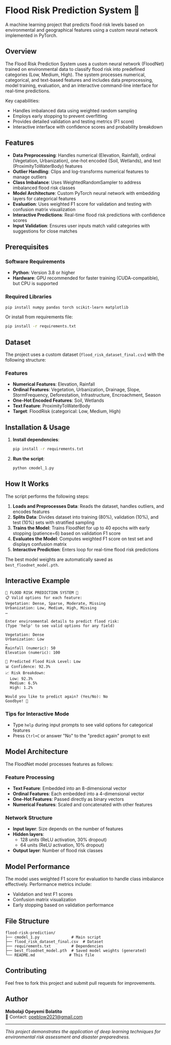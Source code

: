 # Flood Risk Prediction System 🌊

A machine learning project that predicts flood risk levels based on environmental and geographical features using a custom neural network implemented in PyTorch.

## Overview

The Flood Risk Prediction System uses a custom neural network (FloodNet) trained on environmental data to classify flood risk into predefined categories (Low, Medium, High). The system processes numerical, categorical, and text-based features and includes data preprocessing, model training, evaluation, and an interactive command-line interface for real-time predictions.

Key capabilities:
- Handles imbalanced data using weighted random sampling
- Employs early stopping to prevent overfitting
- Provides detailed validation and testing metrics (F1 score)
- Interactive interface with confidence scores and probability breakdown

## Features

- **Data Preprocessing**: Handles numerical (Elevation, Rainfall), ordinal (Vegetation, Urbanization), one-hot encoded (Soil, Wetlands), and text (ProximityToWaterBody) features
- **Outlier Handling**: Clips and log-transforms numerical features to manage outliers
- **Class Imbalance**: Uses WeightedRandomSampler to address imbalanced flood risk classes
- **Model Architecture**: Custom PyTorch neural network with embedding layers for categorical features
- **Evaluation**: Uses weighted F1 score for validation and testing with confusion matrix visualization
- **Interactive Predictions**: Real-time flood risk predictions with confidence scores
- **Input Validation**: Ensures user inputs match valid categories with suggestions for close matches

## Prerequisites

### Software Requirements
- **Python**: Version 3.8 or higher
- **Hardware**: GPU recommended for faster training (CUDA-compatible), but CPU is supported

### Required Libraries
```bash
pip install numpy pandas torch scikit-learn matplotlib
```

Or install from requirements file:
```bash
pip install -r requirements.txt
```

## Dataset

The project uses a custom dataset (`flood_risk_dataset_final.csv`) with the following structure:

### Features
- **Numerical Features**: Elevation, Rainfall
- **Ordinal Features**: Vegetation, Urbanization, Drainage, Slope, StormFrequency, Deforestation, Infrastructure, Encroachment, Season
- **One-Hot Encoded Features**: Soil, Wetlands
- **Text Feature**: ProximityToWaterBody
- **Target**: FloodRisk (categorical: Low, Medium, High)

## Installation & Usage

1. **Install dependencies**:
   ```bash
   pip install -r requirements.txt
   ```

2. **Run the script**:
   ```bash
   python cmodel_1.py
   ```

## How It Works

The script performs the following steps:

1. **Loads and Preprocesses Data**: Reads the dataset, handles outliers, and encodes features
2. **Splits Data**: Divides dataset into training (80%), validation (10%), and test (10%) sets with stratified sampling
3. **Trains the Model**: Trains FloodNet for up to 40 epochs with early stopping (patience=6) based on validation F1 score
4. **Evaluates the Model**: Computes weighted F1 score on test set and displays confusion matrix
5. **Interactive Prediction**: Enters loop for real-time flood risk predictions

The best model weights are automatically saved as `best_floodnet_model.pth`.

## Interactive Example

```
🌊 FLOOD RISK PREDICTION SYSTEM 🌊
📋 Valid options for each feature:
Vegetation: Dense, Sparse, Moderate, Missing
Urbanization: Low, Medium, High, Missing
…

Enter environmental details to predict flood risk:
(Type 'help' to see valid options for any field)

Vegetation: Dense
Urbanization: Low
…
Rainfall (numeric): 50
Elevation (numeric): 100

🌊 Predicted Flood Risk Level: Low
📊 Confidence: 92.3%
📈 Risk Breakdown:
  Low: 92.3%
  Medium: 6.5%
  High: 1.2%

Would you like to predict again? (Yes/No): No
Goodbye! 👋
```

### Tips for Interactive Mode
- Type `help` during input prompts to see valid options for categorical features
- Press `Ctrl+C` or answer "No" to the "predict again" prompt to exit

## Model Architecture

The FloodNet model processes features as follows:

### Feature Processing
- **Text Feature**: Embedded into an 8-dimensional vector
- **Ordinal Features**: Each embedded into a 4-dimensional vector
- **One-Hot Features**: Passed directly as binary vectors
- **Numerical Features**: Scaled and concatenated with other features

### Network Structure
- **Input layer**: Size depends on the number of features
- **Hidden layers**: 
  - 128 units (ReLU activation, 30% dropout)
  - 64 units (ReLU activation, 10% dropout)
- **Output layer**: Number of flood risk classes

## Model Performance

The model uses weighted F1 score for evaluation to handle class imbalance effectively. Performance metrics include:
- Validation and test F1 scores
- Confusion matrix visualization
- Early stopping based on validation performance

## File Structure

```
flood-risk-prediction/
├── cmodel_1.py              # Main script
├── flood_risk_dataset_final.csv  # Dataset
├── requirements.txt         # Dependencies
├── best_floodnet_model.pth  # Saved model weights (generated)
└── README.md               # This file
```

## Contributing

Feel free to fork this project and submit pull requests for improvements.

## Author

**Mobolaji Opeyemi Bolatito**  
📧 Contact: opeblow2021@gmail.com

---

*This project demonstrates the application of deep learning techniques for environmental risk assessment and disaster preparedness.*
